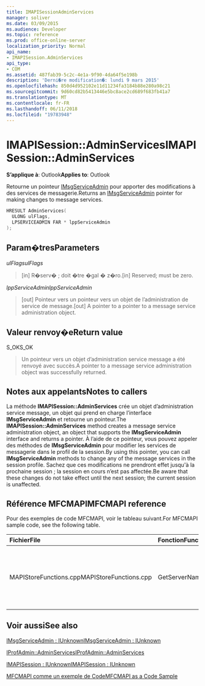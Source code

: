 ```yaml
---
title: IMAPISessionAdminServices
manager: soliver
ms.date: 03/09/2015
ms.audience: Developer
ms.topic: reference
ms.prod: office-online-server
localization_priority: Normal
api_name:
- IMAPISession.AdminServices
api_type:
- COM
ms.assetid: 487fab39-5c2c-4e1a-9f90-4da64f5e198b
description: 'Derni�re modification�: lundi 9 mars 2015'
ms.openlocfilehash: 850d4d952102e11d11234fa3184b88e280a98c21
ms.sourcegitcommit: 9d60cd82b5413446e5bc8ace2cd689f683fb41a7
ms.translationtype: MT
ms.contentlocale: fr-FR
ms.lasthandoff: 06/11/2018
ms.locfileid: "19783948"
---
```

# <a name="imapisessionadminservices"></a><span data-ttu-id="f2918-103">IMAPISession::AdminServices</span><span class="sxs-lookup"><span data-stu-id="f2918-103">IMAPISession::AdminServices</span></span>

  
  
<span data-ttu-id="f2918-104">**S’applique à**: Outlook</span><span class="sxs-lookup"><span data-stu-id="f2918-104">**Applies to**: Outlook</span></span> 
  
<span data-ttu-id="f2918-105">Retourne un pointeur [IMsgServiceAdmin](imsgserviceadminiunknown.md) pour apporter des modifications à des services de messagerie.</span><span class="sxs-lookup"><span data-stu-id="f2918-105">Returns an [IMsgServiceAdmin](imsgserviceadminiunknown.md) pointer for making changes to message services.</span></span> 
  
```cpp
HRESULT AdminServices(
  ULONG ulFlags,
  LPSERVICEADMIN FAR * lppServiceAdmin
);
```

## <a name="parameters"></a><span data-ttu-id="f2918-106">Param�tres</span><span class="sxs-lookup"><span data-stu-id="f2918-106">Parameters</span></span>

 <span data-ttu-id="f2918-107">_ulFlags_</span><span class="sxs-lookup"><span data-stu-id="f2918-107">_ulFlags_</span></span>
  
> <span data-ttu-id="f2918-108">[in] R�serv� ; doit �tre �gal � z�ro.</span><span class="sxs-lookup"><span data-stu-id="f2918-108">[in] Reserved; must be zero.</span></span>
    
 <span data-ttu-id="f2918-109">_lppServiceAdmin_</span><span class="sxs-lookup"><span data-stu-id="f2918-109">_lppServiceAdmin_</span></span>
  
> <span data-ttu-id="f2918-110">[out] Pointeur vers un pointeur vers un objet de l’administration de service de message.</span><span class="sxs-lookup"><span data-stu-id="f2918-110">[out] A pointer to a pointer to a message service administration object.</span></span>
    
## <a name="return-value"></a><span data-ttu-id="f2918-111">Valeur renvoy�e</span><span class="sxs-lookup"><span data-stu-id="f2918-111">Return value</span></span>

<span data-ttu-id="f2918-112">S_OK</span><span class="sxs-lookup"><span data-stu-id="f2918-112">S_OK</span></span> 
  
> <span data-ttu-id="f2918-113">Un pointeur vers un objet d’administration service message a été renvoyé avec succès.</span><span class="sxs-lookup"><span data-stu-id="f2918-113">A pointer to a message service administration object was successfully returned.</span></span>
    
## <a name="notes-to-callers"></a><span data-ttu-id="f2918-114">Notes aux appelants</span><span class="sxs-lookup"><span data-stu-id="f2918-114">Notes to callers</span></span>

<span data-ttu-id="f2918-115">La méthode **IMAPISession::AdminServices** crée un objet d’administration service message, un objet qui prend en charge l’interface **IMsgServiceAdmin** et retourne un pointeur.</span><span class="sxs-lookup"><span data-stu-id="f2918-115">The **IMAPISession::AdminServices** method creates a message service administration object, an object that supports the **IMsgServiceAdmin** interface and returns a pointer.</span></span> <span data-ttu-id="f2918-116">À l’aide de ce pointeur, vous pouvez appeler des méthodes de **IMsgServiceAdmin** pour modifier les services de messagerie dans le profil de la session.</span><span class="sxs-lookup"><span data-stu-id="f2918-116">By using this pointer, you can call **IMsgServiceAdmin** methods to change any of the message services in the session profile.</span></span> <span data-ttu-id="f2918-117">Sachez que ces modifications ne prendront effet jusqu'à la prochaine session ; la session en cours n’est pas affectée.</span><span class="sxs-lookup"><span data-stu-id="f2918-117">Be aware that these changes do not take effect until the next session; the current session is unaffected.</span></span> 
  
## <a name="mfcmapi-reference"></a><span data-ttu-id="f2918-118">Référence MFCMAPI</span><span class="sxs-lookup"><span data-stu-id="f2918-118">MFCMAPI reference</span></span>

<span data-ttu-id="f2918-119">Pour des exemples de code MFCMAPI, voir le tableau suivant.</span><span class="sxs-lookup"><span data-stu-id="f2918-119">For MFCMAPI sample code, see the following table.</span></span>
  
|<span data-ttu-id="f2918-120">**Fichier**</span><span class="sxs-lookup"><span data-stu-id="f2918-120">**File**</span></span>|<span data-ttu-id="f2918-121">**Fonction**</span><span class="sxs-lookup"><span data-stu-id="f2918-121">**Function**</span></span>|<span data-ttu-id="f2918-122">**Commentaire**</span><span class="sxs-lookup"><span data-stu-id="f2918-122">**Comment**</span></span>|
|:-----|:-----|:-----|
|<span data-ttu-id="f2918-123">MAPIStoreFunctions.cpp</span><span class="sxs-lookup"><span data-stu-id="f2918-123">MAPIStoreFunctions.cpp</span></span>  <br/> |<span data-ttu-id="f2918-124">GetServerName</span><span class="sxs-lookup"><span data-stu-id="f2918-124">GetServerName</span></span>  <br/> |<span data-ttu-id="f2918-125">MFCMAPI utilise la méthode **IMAPISession::AdminServices** pour accéder au profil pour lire le nom du serveur.</span><span class="sxs-lookup"><span data-stu-id="f2918-125">MFCMAPI uses the **IMAPISession::AdminServices** method to access the profile to read the server name.</span></span>  <br/> |
   
## <a name="see-also"></a><span data-ttu-id="f2918-126">Voir aussi</span><span class="sxs-lookup"><span data-stu-id="f2918-126">See also</span></span>



[<span data-ttu-id="f2918-127">IMsgServiceAdmin : IUnknown</span><span class="sxs-lookup"><span data-stu-id="f2918-127">IMsgServiceAdmin : IUnknown</span></span>](imsgserviceadminiunknown.md)
  
[<span data-ttu-id="f2918-128">IProfAdmin::AdminServices</span><span class="sxs-lookup"><span data-stu-id="f2918-128">IProfAdmin::AdminServices</span></span>](iprofadmin-adminservices.md)
  
[<span data-ttu-id="f2918-129">IMAPISession : IUnknown</span><span class="sxs-lookup"><span data-stu-id="f2918-129">IMAPISession : IUnknown</span></span>](imapisessioniunknown.md)


[<span data-ttu-id="f2918-130">MFCMAPI comme un exemple de Code</span><span class="sxs-lookup"><span data-stu-id="f2918-130">MFCMAPI as a Code Sample</span></span>](mfcmapi-as-a-code-sample.md)

